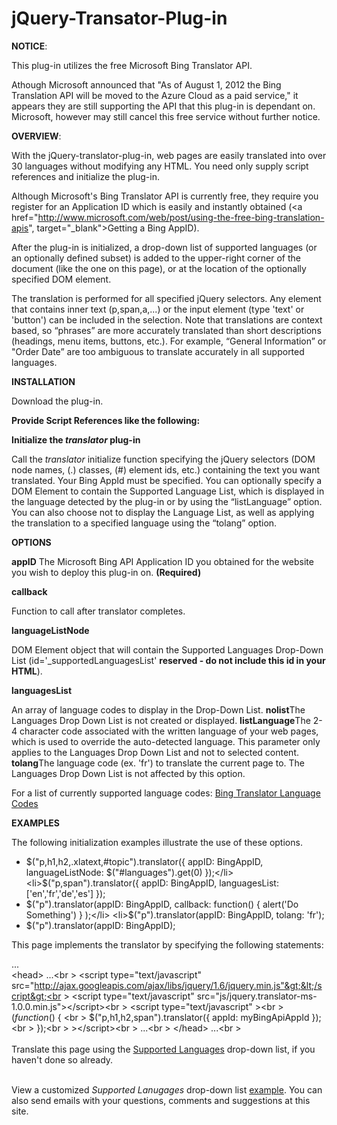 jQuery-Transator-Plug-in
=========================

<b>NOTICE</b>:

This plug-in utilizes the free Microsoft Bing Translator API.

Athough Microsoft announced that "As of August 1, 2012 the Bing Translation API will be moved to the Azure Cloud as a paid service," it appears they are still supporting the API that this plug-in is dependant on. Microsoft, however may still cancel this free service without further notice. 

<b>OVERVIEW</b>:

With the jQuery-translator-plug-in, web pages are easily translated into over 30 languages without modifying any HTML. You need only supply script references and initialize the plug-in.

Although Microsoft's Bing Translator API is currently free, they require you register for an Application ID which is easily and instantly obtained (<a href="http://www.microsoft.com/web/post/using-the-free-bing-translation-apis", target="_blank">Getting a Bing AppID</a>).

After the plug-in is initialized, a drop-down list of supported languages (or an optionally defined subset) is added to the upper-right corner of the document (like the one on this page), or at the location of the optionally specified DOM element.

The translation is performed for all specified jQuery selectors. Any element that contains inner text (p,span,a,...) or the input element (type 'text' or 'button') can be included in the selection. Note that translations are context based, so “phrases” are more accurately translated than short descriptions (headings, menu items, buttons, etc.). For example, “General Information” or "Order Date” are too ambiguous to translate accurately in all supported languages.

<b>INSTALLATION</b>
<p>Download the plug-in.</p>
<p><b>Provide Script References like the following:</b></p>
    <script type="text/javascript" src="http://ajax.googleapis.com/ajax/libs/jquery/1.6/jquery.min.js"></script>
    <script type="text/javascript" src="js/jquery.translator-ms-1.0.0.min.js"></script>


<p><b>Initialize the <i>translator</i> plug-in</b></p>
<p>Call the <i>translator</i> initialize function specifying the jQuery selectors (DOM node names, (.) classes, (#) element ids, etc.) containing the text you want translated. Your Bing AppId must be specified. You can optionally specify a DOM Element to contain the Supported Language List, which is displayed in the language detected by the plug-in or by using the “listLanguage” option. You can also choose not to display the Language List, as well as applying the translation to a specified language using the “tolang” option.</p>

<p><b>OPTIONS</b></p>
<b>appID</b>
<p style="display:inline;">The Microsoft Bing API Application ID you obtained for the website you wish to deploy this plug-in on. <b>(Required)</b></p>

<b>callback</b>
<p style="display:inline;">Function to call after translator completes.</p>

<b>languageListNode</b><p style="display:inline;">DOM Element object that will contain the Supported Languages Drop-Down List (id='_supportedLanguagesList' <b>reserved - do not include this id in your HTML</b>).</p>

<b>languagesList</b><p style="display:inline;">An array of language codes to display in the Drop-Down List.</p>
<b>nolist</b><p style="display:inline;">The Languages Drop Down List is not created or displayed.</p>
<b>listLanguage</b><p style="display:inline;">The 2-4 character code associated with the written language of your web pages, which is used to override the auto-detected language. This parameter only applies to the Languages Drop Down List and not to selected content. </p>
<b>tolang</b><p style="display:inline;">The language code (ex. 'fr') to translate the current page to. The Languages Drop Down List is not affected by this option.</p>
<p>For a list of currently supported language codes: <a href="http://msdn.microsoft.com/en-us/library/hh456380.aspx" target="_blank">Bing Translator Language Codes</a></p>

<b>EXAMPLES</b>
      <p> The following initialization examples illustrate the use of these options.</p>
      <ul>
        <li>$("p,h1,h2,.xlatext,#topic").translator({ appID: BingAppID, languageListNode: $("#languages").get(0) });</li>
        <li>$("p,span").translator({ appID: BingAppID, languagesList: ['en','fr','de','es'] });</li>
        <li>$("p").translator(appID: BingAppID, callback: function() { alert('Do Something') } );</li>
        <li>$("p").translator(appID: BingAppID, tolang: 'fr');</li>
        <li>$("p").translator(appID: BingAppID);</li>
      </ul>
      <p>This page implements the translator by specifying the following statements:</p>
      <div>...</div>
      &lt;head&gt;
        <span>...</span><br \>
        &lt;script type="text/javascript" src="http://ajax.googleapis.com/ajax/libs/jquery/1.6/jquery.min.js"&gt;&lt;/script&gt;<br \>
        &lt;script type="text/javascript" src="js/jquery.translator-ms-1.0.0.min.js"&gt;&lt;/script&gt;<br \>
        &lt;script type="text/javascript" &gt;<br \>
            $(function ($) { <br \>
                $("p,h1,h2,span").translator({ appId: myBingApiAppId });<br \>
        });<br \>
        &gt;&lt;/script&gt;<br \>
      </div>
      <span>...</span><br \>
      &lt;/head&gt;
      <span>...</span><br \>
      <br></br>
      <span>Translate this page using the</span> <a href="javascript:$('#_supportedLanguagesList')[0].focus();">Supported Languages</a> <span>drop-down list, if you haven't done so already.</span><br></br>
      <p>View a customized <i>Supported Lanugages</i> drop-down list <a href="http://msaccess2web.com" target="_blank">example</a>. You can also send emails with your questions, comments and suggestions at this site.</p>
